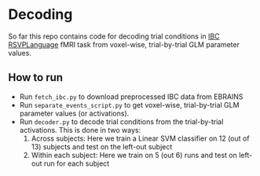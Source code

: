 # Decoding

So far this repo contains code for decoding trial conditions in [IBC RSVPLanguage](https://individual-brain-charting.github.io/docs/tasks.html#rsvplanguage) fMRI task from voxel-wise, trial-by-trial GLM parameter values.

## How to run

* Run `fetch_ibc.py` to download preprocessed IBC data from EBRAINS
* Run `separate_events_script.py` to get voxel-wise, trial-by-trial GLM parameter values (or activations).
* Run `decoder.py` to decode trial conditions from the trial-by-trial activations. This is done in two ways:
    1. Across subjects: Here we train a Linear SVM classifier on 12 (out of 13) subjects and test on the left-out subject
    2. Within each subject: Here we train on 5 (out 6) runs and test on left-out run for each subject